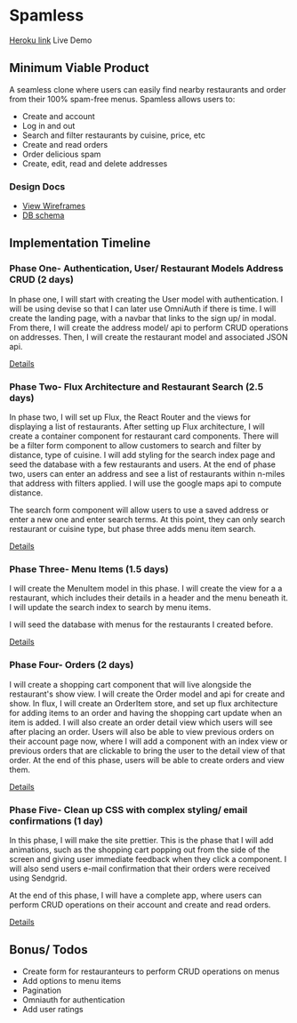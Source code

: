 Spamless
========

[Heroku link][heroku] Live Demo

[heroku]: http://www.serene-hamlet-4726.herokuapp.com

Minimum Viable Product
----------------------
A seamless clone where users can easily find nearby restaurants and order from
their 100% spam-free menus. Spamless allows users to:
  * Create and account
  * Log in and out
  * Search and filter restaurants by cuisine, price, etc
  * Create and read orders
  * Order delicious spam
  * Create, edit, read and delete addresses

### Design Docs


  * [View Wireframes][view]
  * [DB schema][schema]

  [view]: ./docs/views.md
  [schema]: ./docs/schema.md

Implementation Timeline
-----------------------
### Phase One- Authentication, User/ Restaurant Models Address CRUD (2 days)
In phase one, I will start with creating the User model with authentication.
I will be using devise so that I can later use OmniAuth if there is time. I will
create the landing page, with a navbar that links to the sign up/ in modal.
From there, I will create the address model/ api to perform CRUD operations on
addresses. Then, I will create the restaurant model and associated JSON api.

[Details][phase-one]

### Phase Two- Flux Architecture and Restaurant Search (2.5 days)
In phase two, I will set up Flux, the React Router and the views for displaying a list
of restaurants. After setting up Flux architecture, I will create a container component
for restaurant card components. There will be a filter form component to allow
customers to search and filter by distance, type of cuisine. I will add styling
for the search index page and seed the database with a few restaurants and users.
At the end of phase two, users can enter an address and see a list of restaurants
within n-miles that address with filters applied. I will use the google maps api
to compute distance.

The search form component will allow users to use a saved address or enter a new
one and enter search terms. At this point, they can only search restaurant or
cuisine type, but phase three adds menu item search.

[Details][phase-two]

### Phase Three- Menu Items (1.5 days)
I will create the MenuItem model in this phase. I will create the view for a
a restaurant, which includes their details in a header and the menu beneath it.
I will update the search index to search by menu items.

I will seed the database with menus for the restaurants I created before.

[Details][phase-three]

### Phase Four- Orders (2 days)
I will create a shopping cart component that will live alongside the restaurant's
show view. I will create the Order model and api for create and show. In flux, I
will create an OrderItem store, and set up flux architecture for adding items to
an order and having the shopping cart update when an item is added. I will also
create an order detail view which users will see after placing an order. Users
will also be able to view previous orders on their account page now, where I will
add a component with an index view or previous orders that are clickable to bring
the user to the detail view of that order. At the end of this phase, users will
be able to create orders and view them.

[Details][phase-four]

### Phase Five- Clean up CSS with complex styling/ email confirmations (1 day)
In this phase, I will make the site prettier. This is the phase that I will add
animations, such as the shopping cart popping out from the side of the screen and
giving user immediate feedback when they click a component. I will also send users
e-mail confirmation that their orders were received using Sendgrid.

At the end of this phase, I will have a complete app, where users can perform
CRUD operations on their account and create and read orders.

[Details][phase-five]

Bonus/ Todos
------------
  * Create form for restauranteurs to perform CRUD operations on menus
  * Add options to menu items
  * Pagination
  * Omniauth for authentication
  * Add user ratings

  [phase-one]: ./docs/phases/phase1.md
  [phase-two]: ./docs/phases/phase2.md
  [phase-three]: ./docs/phases/phase3.md
  [phase-four]: ./docs/phases/phase4.md
  [phase-five]: ./docs/phases/phase5.md
